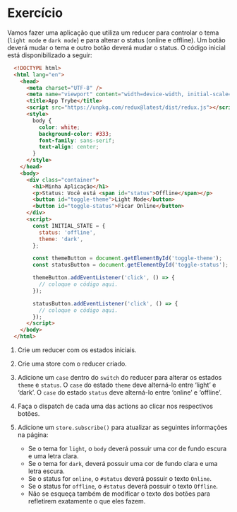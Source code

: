 # Exercício

Vamos fazer uma aplicação que utiliza um reducer para controlar o tema (`light mode` e `dark mode`) e para alterar o status (online e offline). Um botão deverá mudar o tema e outro botão deverá mudar o status. O código inicial está disponibilizado a seguir:

``` HTML
  <!DOCTYPE html>
  <html lang="en">
    <head>
      <meta charset="UTF-8" />
      <meta name="viewport" content="width=device-width, initial-scale=1.0" />
      <title>App Trybe</title>
      <script src="https://unpkg.com/redux@latest/dist/redux.js"></script>
      <style>
        body {
          color: white;
          background-color: #333;
          font-family: sans-serif;
          text-align: center;
        }
      </style>
    </head>
    <body>
      <div class="container">
        <h1>Minha Aplicação</h1>
        <p>Status: Você está <span id="status">Offline</span></p>
        <button id="toggle-theme">Light Mode</button>
        <button id="toggle-status">Ficar Online</button>
      </div>
      <script>
        const INITIAL_STATE = {
          status: 'offline',
          theme: 'dark',
        };

        const themeButton = document.getElementById('toggle-theme');
        const statusButton = document.getElementById('toggle-status');

        themeButton.addEventListener('click', () => {
          // coloque o código aqui.
        });

        statusButton.addEventListener('click', () => {
          // coloque o código aqui.
        });
      </script>
    </body>
  </html>
```

1. Crie um reducer com os estados iniciais.

2. Crie uma store com o reducer criado.

3. Adicione um `case` dentro do `switch` do reducer para alterar os estados `theme` e `status`. O `case` do estado `theme` deve alterná-lo entre ‘light’ e ‘dark’. O `case` do estado `status` deve alterná-lo entre ‘online’ e ‘offline’.

4. Faça o dispatch de cada uma das actions ao clicar nos respectivos botões.

5. Adicione um `store.subscribe()` para atualizar as seguintes informações na página:
    - Se o tema for `light`, o `body` deverá possuir uma cor de fundo escura e uma letra clara.
    - Se o tema for `dark`, deverá possuir uma cor de fundo clara e uma letra escura.
    - Se o status for `online`, o `#status` deverá possuir o texto `Online`.
    - Se o status for `offline`, o `#status` deverá possuir o texto `Offline`.
    - Não se esqueça também de modificar o texto dos botões para refletirem exatamente o que eles fazem.